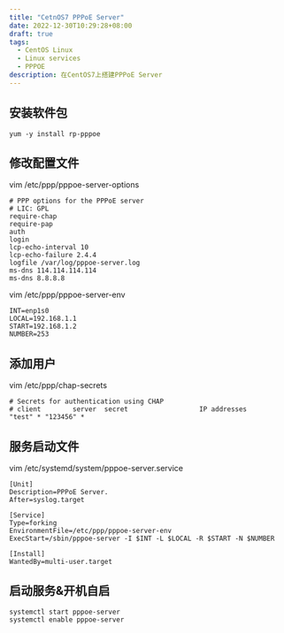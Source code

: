 ```yaml
---
title: "CetnOS7 PPPoE Server"
date: 2022-12-30T10:29:28+08:00
draft: true
tags:
  - CentOS Linux
  - Linux services
  - PPPOE
description: 在CentOS7上搭建PPPoE Server
---
```


## 安装软件包

```
yum -y install rp-pppoe
```

## 修改配置文件

vim /etc/ppp/pppoe-server-options

```
# PPP options for the PPPoE server
# LIC: GPL
require-chap
require-pap
auth
login
lcp-echo-interval 10
lcp-echo-failure 2.4.4
logfile /var/log/pppoe-server.log
ms-dns 114.114.114.114
ms-dns 8.8.8.8
```

vim /etc/ppp/pppoe-server-env

```
INT=enp1s0
LOCAL=192.168.1.1
START=192.168.1.2
NUMBER=253
```

## 添加用户

vim /etc/ppp/chap-secrets

```
# Secrets for authentication using CHAP
# client        server  secret                  IP addresses
"test" * "123456" *
```

## 服务启动文件

vim /etc/systemd/system/pppoe-server.service

```
[Unit]
Description=PPPoE Server.
After=syslog.target

[Service]
Type=forking
EnvironmentFile=/etc/ppp/pppoe-server-env
ExecStart=/sbin/pppoe-server -I $INT -L $LOCAL -R $START -N $NUMBER

[Install]
WantedBy=multi-user.target
```

## 启动服务&开机自启

```
systemctl start pppoe-server
systemctl enable pppoe-server
```

